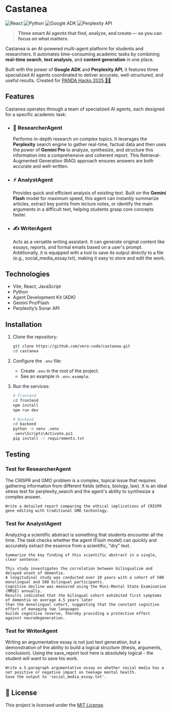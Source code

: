 # Castanea

![React](https://img.shields.io/badge/React-61DAFB?style=for-the-badge&logo=react&logoColor=black)
![Python](https://img.shields.io/badge/Python-3776AB?style=for-the-badge&logo=python&logoColor=white)
![Google ADK](https://img.shields.io/badge/Google%20ADK-4285F4?style=for-the-badge&logo=google&logoColor=white)
![Perplexity API](https://img.shields.io/badge/Perplexity-000000?style=for-the-badge&logo=perplexity&logoColor=white)

> **Three smart AI agents that find, analyze, and create — so you can focus on what matters.**

Castanea is an AI-powered multi-agent platform for students and researchers. It automates time-consuming academic tasks by combining **real-time search**, **text analysis**, and **content generation** in one place. 

Built with the power of **Google ADK** and **Perplexity API**, it features three specialized AI agents coordinated to deliver accurate, well-structured, and useful results. Created for [PANDA Hacks 2025 🐼🚀](https://devpost.com/software/castanea)

## Features

Castanea operates through a team of specialized AI agents, each designed for a specific academic task:

-   ### 🧠 ResearcherAgent
    
    Performs in-depth research on complex topics. It leverages the **Perplexity** search engine to gather real-time, factual data and then uses the power of **Gemini Pro** to analyze, synthesize, and structure this information into a comprehensive and coherent report. This Retrieval-Augmented Generation (RAG) approach ensures answers are both accurate and well-written.
    
-   ### ⚡ AnalystAgent
    
    Provides quick and efficient analysis of existing text. Built on the **Gemini Flash** model for maximum speed, this agent can instantly summarize articles, extract key points from lecture notes, or identify the main arguments in a difficult text, helping students grasp core concepts faster.
    
-   ### ✍️ WriterAgent
    
    Acts as a versatile writing assistant. It can generate original content like essays, reports, and formal emails based on a user's prompt. Additionally, it is equipped with a tool to save its output directly to a file (e.g., social_media_essay.txt), making it easy to store and edit the work.

## Technologies

- Vite, React, JavaScript
- Python
- Agent Development Kit (ADK)
- Gemini Pro/Flash
- Perplexity’s Sonar API

## Installation

1. Clone the repository:

	```bash
	git clone https://github.com/vero-code/castanea.git
	cd castanea
	```
2. Configure the `.env` file:

	- Create `.env` in the root of the project.
	- See an example in `.env.example`.

3. Run the services:

	```bash
	# Frontend
	cd frontend
	npm install
	npm run dev
	```
 
	```bash
	# Backend
	cd backend
	python -m venv .venv
	.venv\Scripts\Activate.ps1
	pip install -r requirements.txt
	```

## Testing

### Test for ResearcherAgent  

The CRISPR and GMO problem is a complex, topical issue that requires gathering information from different fields (ethics, biology, law).
It is an ideal stress test for perplexity_search and the agent's ability to synthesize a complex answer.

```
Write a detailed report comparing the ethical implications of CRISPR gene editing with traditional GMO technology.
```

### Test for AnalystAgent

Analyzing a scientific abstract is something that students encounter all the time. 
The task checks whether the agent (Flash model) can quickly and accurately extract the essence from a scientific, "dry" text.

```
Summarize the key finding of this scientific abstract in a single, clear sentence:

This study investigates the correlation between bilingualism and delayed onset of dementia. 
A longitudinal study was conducted over 10 years with a cohort of 500 monolingual and 500 bilingual participants. 
Cognitive decline was measured using the Mini-Mental State Examination (MMSE) annually. 
Results indicated that the bilingual cohort exhibited first symptoms of dementia on average 4.5 years later 
than the monolingual cohort, suggesting that the constant cognitive effort of managing two languages 
builds cognitive reserve, thereby providing a protective effect against neurodegeneration.
```

### Test for WriterAgent  

Writing an argumentative essay is not just text generation, but a demonstration of the ability to build a logical structure (thesis, arguments, conclusion). 
Using the save_report tool here is absolutely logical - the student will want to save his work.

```
Write a 5-paragraph argumentative essay on whether social media has a net positive or negative impact on teenage mental health.
Save the output to 'social_media_essay.txt'.
```

## 📜 License

This project is licensed under the [MIT License](LICENSE).